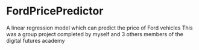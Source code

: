 # FordPricePredictor
A linear regression model which can predict the price of Ford vehicles
This was a group project completed by myself and 3 others members of the digital futures academy
